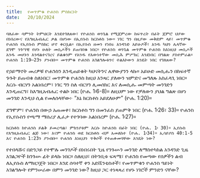 ```yaml
---
title:  የመጥምቁ ዮሐንስ ምስክርነት
date:   20/10/2024
---
```


`ባለፈው ሳምንት ትምህርት እንደተገለጸው፣ የዮሐንስ ወንጌል የሚጀምረው ከፍጥረት በፊት ጀምሮ ህያው በነበረውና የእግዚአብሔር ቃል በሆነው በኢየሱስ ክርስቶስ ነው። ነገር ግን በዚያው መቅድም ላይ፣ መጥምቁ ዮሐንስ የኢየሱስ ምስክር ሆኖ ቀርቧል። በኢየሱስ ዘመን የነበሩ አንዳንድ አይሁዶች፣ አንዱ ካህን ሌላኛው ደግሞ ንጉሣዊ የሆኑ ሁለት መሲሖችን ይጠባበቁ ነበር። የዮሐንስ ወንጌል መጥምቁ ዮሐንስ ከእነዚህ መሲሖች አንዱ መሆኑን እንዳልተናገረና ይልቁንም የአንዱ የእውነተኛው መሲሕ ምሥክር እንደነበር በግልጽ ያስተምራል። ዮሐንስ 1:19–23ን ያንብቡ። መጥምቁ ዮሐንስ አገልግሎቱንና ተልእኮውን እንዴት ነበር የገለጸው?`

የኃይማኖት መሪዎቹ ዮሐንስን እንዲጠይቁት ካህናትንና ሌዋውያንን ላኩ። አይሁድ መሲሑን በከፍተኛ ጉጉት ይጠብቁ ስለነበር፣ መጥምቁ ዮሐንስ ከዚህ አንጻር ያለውን ዝምድና መግለጹ አስፈላጊ ነበር። እርሱ ብርሃን አልነበረም፣ ነገር ግን ስለ ብርሃን ሊመሰክር እና ለመሲሑ መምጣት መንገድን እንዲጠርግ፣ ከእግዚአብሔር ተልኮ ነበር (ዮሐ. 1፡6-8)። ለዚህም ነው የቻለውን ያህል ግልጽ በሆነ መንገድ እንዲህ ሲል የመለሰላቸው፦ “እኔ ክርስቶስ አይደለሁም” (ዮሐ. 1:20)።

ደግሞም፣ ዮሐንስ በውኃ አጠመቀ፣ ክርስቶስ ግን በመንፈስ ያጠምቅ ነበር (ዮሐ. 1፡26፣ 33)። ዮሐንስ የኢየሱስን የጫማ ማሰሪያ ሊፈታ የተገባው አልነበረም (ዮሐ. 1፡27)።

`ክርስቶስ ከዮሐንስ ይልቅ ይመረጣል፣ ምክንያቱም እርሱ ከዮሐንስ በፊት ነበር (ዮሐ. 1፡ 30)። ኢየሱስ የእግዚአብሔር ልጅ ነው፣ እናም ዮሐንስ ወደ ክርስቶስ ብቻ አመለከተ (ዮሐ. 1፡34)። ኢሳይያስ 40:1-5 እና ዮሐንስ 1:23ን ያንብቡ። ዮሐንስ እነዚህን ጥቅሶች የተጠቀመባቸው እንዴት ነው?`

የተበላሹና በድንጋይ የተሞሉ መንገዶች በነበሩበት ጊዜ የንጉሡን መንገድ ለማስተካከል አንዳንድ ጊዜ አገልጋዮች ከንጉሡ ፊት ይላኩ ነበር። ስለዚህ፣ በትንቢቱ ፍጻሜ፣ ዮሐንስ የመጣው የሰዎችን ልብ ለኢየሱስ ለማዘጋጀት ነበር። እንደ ሰባተኛ ቀን አድቬንቲስቶች፣ የመጥምቁን ዮሐንስ ዓይነት አገልግሎት የምንሠራው በምን መንገድ ነው? ከዚህ ጋር ተነጻጻሪ የሆኑ ነገሮች ምንድን ናቸው?